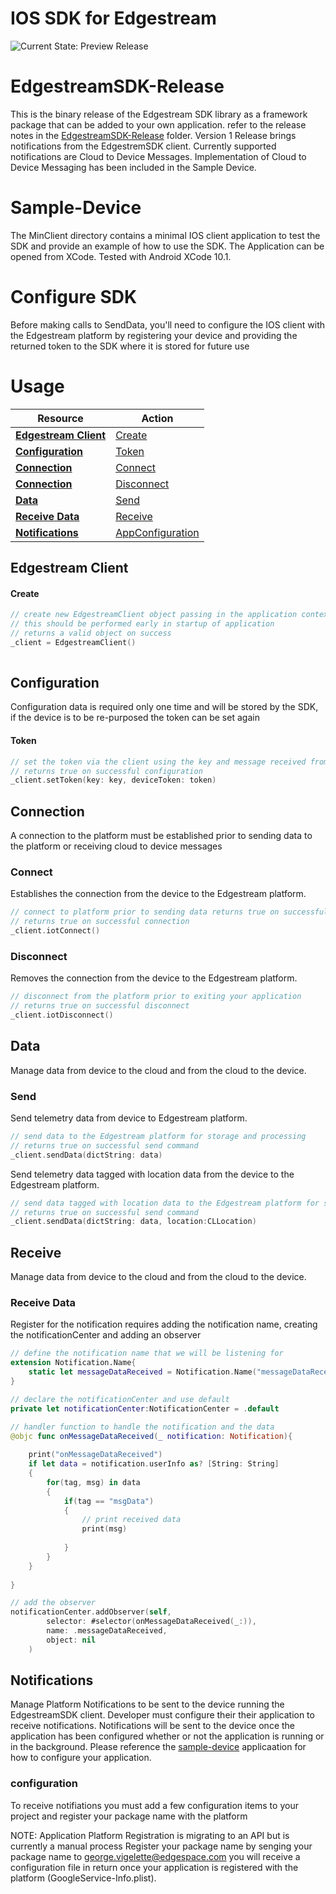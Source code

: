 # IOS SDK for Edgestream

![Current State: Preview Release](https://img.shields.io/badge/Release-v1-green.svg) 

# EdgestreamSDK-Release

This is the binary release of the Edgestream SDK library as a framework package that can be added to your own application. refer to the release notes in the [EdgestreamSDK-Release](EdgestreamSDK-Release/) folder. Version 1 Release brings notifications from the EdgestremSDK client.  Currently supported notifications are Cloud to Device Messages.  Implementation of Cloud to Device Messaging has been included in the Sample Device.

# Sample-Device

The MinClient directory contains a minimal IOS client application to test the SDK and provide an example of how to use the SDK. The Application can be opened from XCode.  Tested with Android XCode 10.1.

# Configure SDK

Before making calls to SendData, you'll need to configure the IOS client with the Edgestream platform by registering your device and providing the returned token to the SDK where it is stored for future use

# Usage

| Resource                                              | Action                                                |
| ----------------------------------------------------- | ----------------------------------------------------- |
| **[Edgestream Client](#edgestream-client)**           | [Create](#create)                                     |
| **[Configuration](#configuration)**                   | [Token](#token)                                       |
| **[Connection](#connection)**                         | [Connect](#connect)                                   |
| **[Connection](#connection)**                         | [Disconnect](#disconnect)                             |
| **[Data](#data)**                                     | [Send](#send)                                         |
| **[Receive Data](#receive)**                          | [Receive](#receivedata)                               |
| **[Notifications](#Notifications)**                   | [AppConfiguration](#setup)                            |            



## Edgestream Client

#### Create
```swift
// create new EdgestreamClient object passing in the application context as a parameter 
// this should be performed early in startup of application
// returns a valid object on success
_client = EdgestreamClient()
	
```

## Configuration

Configuration data is required only one time and will be stored by the SDK, if the device is to be re-purposed the token can be set again

#### Token
```swift
// set the token via the client using the key and message received from add device 
// returns true on successful configuration
_client.setToken(key: key, deviceToken: token)

```

## Connection

A connection to the platform must be established prior to sending data to the platform or receiving cloud to device messages

### Connect

Establishes the connection from the device to the Edgestream platform.

```swift
// connect to platform prior to sending data returns true on successful connection
// returns true on successful connection
_client.iotConnect()

```

### Disconnect

Removes the connection from the device to the Edgestream platform.


```swift
// disconnect from the platform prior to exiting your application
// returns true on successful disconnect
_client.iotDisconnect()

```

## Data

Manage data from device to the cloud and from the cloud to the device.

### Send

Send telemetry data from device to Edgestream platform.

```swift
// send data to the Edgestream platform for storage and processing
// returns true on successful send command
_client.sendData(dictString: data)

```

Send telemetry data tagged with location data from the device to the Edgestream platform.

```swift
// send data tagged with location data to the Edgestream platform for storage and processing
// returns true on successful send command
_client.sendData(dictString: data, location:CLLocation)

```

## Receive

Manage data from device to the cloud and from the cloud to the device.

### Receive Data

Register for the notification requires adding the notification name, creating the notificationCenter and adding an observer

```swift
// define the notification name that we will be listening for
extension Notification.Name{
    static let messageDataReceived = Notification.Name("messageDataReceived")
}

// declare the notificationCenter and use default 
private let notificationCenter:NotificationCenter = .default

// handler function to handle the notification and the data
@objc func onMessageDataReceived(_ notification: Notification){
        
    print("onMessageDataReceived")
    if let data = notification.userInfo as? [String: String]
    {
        for(tag, msg) in data
        {
            if(tag == "msgData")
            {
                // print received data
                print(msg)
                
            }
        }
    }
        
}

// add the observer
notificationCenter.addObserver(self,
        selector: #selector(onMessageDataReceived(_:)),
        name: .messageDataReceived,
        object: nil
    )

```

## Notifications

Manage Platform Notifications to be sent to the device running the EdgestreamSDK client.  Developer must configure their
their application to receive notifications.  Notifications will be sent to the device once the application has been 
configured whether or not the application is running or in the background. Please reference the [sample-device](sample-device/) applicaation
for how to configure your application.


### configuration
To receive notifiations you must add a few configuration items to your project and register your package name with the platform

NOTE: Application Platform Registration is migrating to an API but is currently a manual process
Register your package name by senging your package name to george.vigelette@edgespace.com you will receive a configuration file 
in return once your application is registered with the platform (GoogleService-Info.plist).  